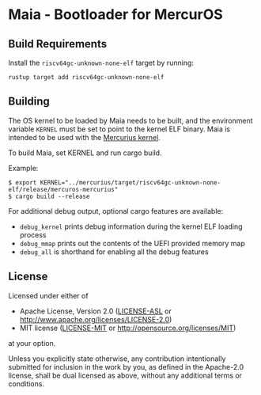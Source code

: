 # Maia - Bootloader for MercurOS

## Build Requirements

Install the `riscv64gc-unknown-none-elf` target by running:
```
rustup target add riscv64gc-unknown-none-elf
```

## Building

The OS kernel to be loaded by Maia needs to be built, and the environment variable
`KERNEL` must be set to point to the kernel ELF binary. Maia is intended to be used
with the [Mercurius kernel](https://github.com/MercurOS/mercurius).

To build Maia, set KERNEL and run cargo build.

Example:
```
$ export KERNEL="../mercurius/target/riscv64gc-unknown-none-elf/release/mercuros-mercurius"
$ cargo build --release
```

For additional debug output, optional cargo features are available:

 - `debug_kernel` prints debug information during the kernel ELF loading process
 - `debug_mmap` prints out the contents of the UEFI provided memory map
 - `debug_all` is shorthand for enabling all the debug features

## License

Licensed under either of

- Apache License, Version 2.0 ([LICENSE-ASL](LICENSE-ASL) or
  http://www.apache.org/licenses/LICENSE-2.0)
- MIT license ([LICENSE-MIT](LICENSE-MIT) or http://opensource.org/licenses/MIT)

at your option.

Unless you explicitly state otherwise, any contribution
intentionally submitted for inclusion in the work by you,
as defined in the Apache-2.0 license, shall be dual licensed as above,
without any additional terms or conditions.
